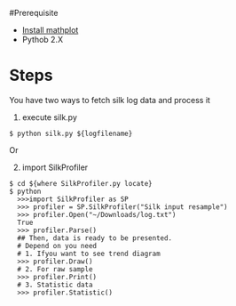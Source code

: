 
#Prerequisite
* [Install mathplot](http://matplotlib.org/users/installing.html)
* Pythob 2.X

# Steps
You have two ways to fetch silk log data and process it

1. execute silk.py
```
$ python silk.py ${logfilename}
```
Or

2. import SilkProfiler
```
$ cd ${where SilkProfiler.py locate}
$ python
  >>>import SilkProfiler as SP
  >>> profiler = SP.SilkProfiler("Silk input resample")
  >>> profiler.Open("~/Downloads/log.txt")
  True 
  >>> profiler.Parse()
  ## Then, data is ready to be presented.
  # Depend on you need
  # 1. Ifyou want to see trend diagram
  >>> profiler.Draw()
  # 2. For raw sample
  >>> profiler.Print()
  # 3. Statistic data
  >>> profiler.Statistic()
``` 
